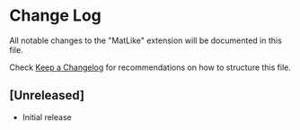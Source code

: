 # Change Log
All notable changes to the "MatLike" extension will be documented in this file.

Check [Keep a Changelog](http://keepachangelog.com/) for recommendations on how to structure this file.

## [Unreleased]
- Initial release